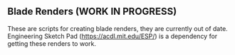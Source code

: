 Blade Renders (WORK IN PROGRESS)
--------------------------------

These are scripts for creating blade renders, they are currently out of date.  Engineering Sketch Pad (https://acdl.mit.edu/ESP/) is a dependency for getting these renders to work.